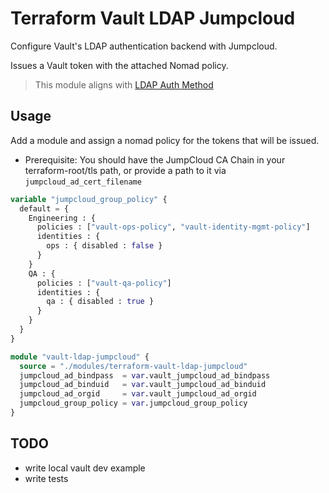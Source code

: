 # Terraform Vault LDAP Jumpcloud

Configure Vault's LDAP authentication backend with Jumpcloud.

Issues a Vault token with the attached Nomad policy.

> This module aligns with [LDAP Auth Method](https://developer.hashicorp.com/vault/docs/auth/ldap)

## Usage
Add a module and assign a nomad policy for the tokens that will be issued.

* Prerequisite: You should have the JumpCloud CA Chain in your terraform-root/tls path, or provide a path to it via
  `jumpcloud_ad_cert_filename`

```terraform
variable "jumpcloud_group_policy" {
  default = {
    Engineering : {
      policies : ["vault-ops-policy", "vault-identity-mgmt-policy"]
      identities : {
        ops : { disabled : false }
      }
    }
    QA : {
      policies : ["vault-qa-policy"]
      identities : {
        qa : { disabled : true }
      }
    }
  }
}

module "vault-ldap-jumpcloud" {
  source = "./modules/terraform-vault-ldap-jumpcloud"
  jumpcloud_ad_bindpass  = var.vault_jumpcloud_ad_bindpass
  jumpcloud_ad_binduid   = var.vault_jumpcloud_ad_binduid
  jumpcloud_ad_orgid     = var.vault_jumpcloud_ad_orgid
  jumpcloud_group_policy = var.jumpcloud_group_policy
}
```

## TODO

* write local vault dev example
* write tests
